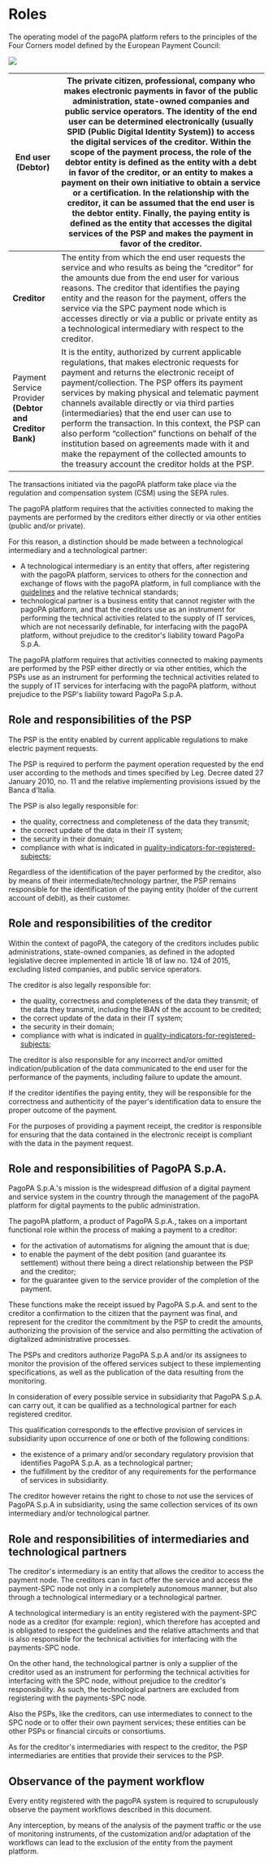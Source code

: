 # Roles

The operating model of the pagoPA platform refers to the principles of the Four Corners model defined by the European Payment Council:

![](../../.gitbook/assets/4corners.png)

| End user **(Debtor)**| The private citizen, professional, company who makes electronic payments in favor of the public administration, state-owned companies and public service operators. The identity of the end user can be determined electronically (usually SPID (Public Digital Identity System)) to access the digital services of the creditor. Within the scope of the payment process, the role of the debtor entity is defined as the entity with a debt in favor of the creditor, or an entity to makes a payment on their own initiative to obtain a service or a certification. In the relationship with the creditor, it can be assumed that the end user is the debtor entity. Finally, the paying entity is defined as the entity that accesses the digital services of the PSP and makes the payment in favor of the creditor.|
|----------|----------|
| **Creditor**| The entity from which the end user requests the service and who results as being the “creditor” for the amounts due from the end user for various reasons. The creditor that identifies the paying entity and the reason for the payment, offers the service via the SPC payment node which is accesses directly or via a public or private entity as a technological intermediary with respect to the creditor.|
| Payment Service Provider **(Debtor and Creditor Bank)**| It is the entity, authorized by current applicable regulations, that makes electronic requests for payment and returns the electronic receipt of payment/collection. The PSP offers its payment services by making physical and telematic payment channels available directly or via third parties (intermediaries) that the end user can use to perform the transaction. In this context, the PSP can also perform “collection” functions on behalf of the institution based on agreements made with it and make the repayment of the collected amounts to the treasury account the creditor holds at the PSP.|

The transactions initiated via the pagoPA platform take place via the regulation and compensation system (CSM) using the SEPA rules.

The pagoPA platform requires that the activities connected to making the payments are performed by the creditors either directly or via other entities (public and/or private).

For this reason, a distinction should be made between a technological intermediary and a technological partner:

* A technological intermediary is an entity that offers, after registering with the pagoPA platform, services to others for the connection and exchange of flows with the pagoPA platform, in full compliance with the [guidelines](https://www.gazzettaufficiale.it/eli/id/2018/07/03/18A04494/sg) and the relative technical standards;
* technological partner is a business entity that cannot register with the pagoPA platform, and that the creditors use as an instrument for performing the technical activities related to the supply of IT services, which are not necessarily definable, for interfacing with the pagoPA platform, without prejudice to the creditor's liability toward PagoPa S.p.A.

The pagoPA platform requires that activities connected to making payments are performed by the PSP either directly or via other entities, which the PSPs use as an instrument for performing the technical activities related to the supply of IT services for interfacing with the pagoPA platform, without prejudice to the PSP's liability toward PagoPa S.p.A.

## Role and responsibilities of the PSP <a href="#thmzlt865ej6" id="thmzlt865ej6"></a>

The PSP is the entity enabled by current applicable regulations to make electric payment requests.

The PSP is required to perform the payment operation requested by the end user according to the methods and times specified by Leg. Decree dated 27 January 2010, no. 11 and the relative implementing provisions issued by the Banca d'Italia.

The PSP is also legally responsible for:

* the quality, correctness and completeness of the data they transmit;
* the correct update of the data in their IT system;
* the security in their domain;
* compliance with what is indicated in [quality-indicators-for-registered-subjects](../../appendices/quality-indicators-for-registered-subjects/ "mention");

Regardless of the identification of the payer performed by the creditor, also by means of their intermediate/technology partner, the PSP remains responsible for the identification of the paying entity (holder of the current account of debit), as their customer.

## Role and responsibilities of the creditor <a href="#bt1apskhfea" id="bt1apskhfea"></a>

Within the context of pagoPA, the category of the creditors includes public administrations, state-owned companies, as defined in the adopted legislative decree implemented in article 18 of law no. 124 of 2015, excluding listed companies, and public service operators.

The creditor is also legally responsible for:

* the quality, correctness and completeness of the data they transmit; of the data they transmit, including the IBAN of the account to be credited;
* the correct update of the data in their IT system;
* the security in their domain;
* compliance with what is indicated in [quality-indicators-for-registered-subjects](../../appendices/quality-indicators-for-registered-subjects/ "mention");

The creditor is also responsible for any incorrect and/or omitted indication/publication of the data communicated to the end user for the performance of the payments, including failure to update the amount.

If the creditor identifies the paying entity, they will be responsible for the correctness and authenticity of the payer's identification data to ensure the proper outcome of the payment.

For the purposes of providing a payment receipt, the creditor is responsible for ensuring that the data contained in the electronic receipt is compliant with the data in the payment request.

## Role and responsibilities of PagoPA S.p.A. <a href="#rbtjsx52ef6i" id="rbtjsx52ef6i"></a>

PagoPA S.p.A.'s mission is the widespread diffusion of a digital payment and service system in the country through the management of the pagoPA platform for digital payments to the public administration.

The pagoPA platform, a product of PagoPA S.p.A., takes on a important functional role within the process of making a payment to a creditor:

* for the activation of automatisms for aligning the amount that is due;
* to enable the payment of the debt position (and guarantee its settlement) without there being a direct relationship between the PSP and the creditor;
* for the guarantee given to the service provider of the completion of the payment.

These functions make the receipt issued by PagoPA S.p.A. and sent to the creditor a confirmation to the citizen that the payment was final, and represent for the creditor the commitment by the PSP to credit the amounts, authorizing the provision of the service and also permitting the activation of digitalized administrative processes.

The PSPs and creditors authorize PagoPA S.p.A and/or its assignees to monitor the provision of the offered services subject to these implementing specifications, as well as the publication of the data resulting from the monitoring.

In consideration of every possible service in subsidiarity that PagoPA S.p.A. can carry out, it can be qualified as a technological partner for each registered creditor.

This qualification corresponds to the effective provision of services in subsidiarity upon occurrence of one or both of the following conditions:

* the existence of a primary and/or secondary regulatory provision that identifies PagoPA S.p.A. as a technological partner;
* the fulfillment by the creditor of any requirements for the performance of services in subsidiarity.

The creditor however retains the right to chose to not use the services of PagoPA S.p.A in subsidiarity, using the same collection services of its own intermediary and/or technological partner.

## Role and responsibilities of intermediaries and technological partners <a href="#fts4d9groovv" id="fts4d9groovv"></a>

The creditor's intermediary is an entity that allows the creditor to access the payment node. The creditors can in fact offer the service and access the payment-SPC node not only in a completely autonomous manner, but also through a technological intermediary or a technological partner.

A technological intermediary is an entity registered with the payment-SPC node as a creditor (for example: region), which therefore has accepted and is obligated to respect the guidelines and the relative attachments and that is also responsible for the technical activities for interfacing with the payments-SPC node.

On the other hand, the technological partner is only a supplier of the creditor used as an instrument for performing the technical activities for interfacing with the SPC node, without prejudice to the creditor's responsibility. As such, the technological partners are excluded from registering with the payments-SPC node.

Also the PSPs, like the creditors, can use intermediates to connect to the SPC node or to offer their own payment services; these entities can be other PSPs or financial circuits or consortiums.

As for the creditor's intermediaries with respect to the creditor, the PSP intermediaries are entities that provide their services to the PSP.

## Observance of the payment workflow <a href="#e81j9gcphkbr" id="e81j9gcphkbr"></a>

Every entity registered with the pagoPA system is required to scrupulously observe the payment workflows described in this document.

Any interception, by means of the analysis of the payment traffic or the use of monitoring instruments, of the customization and/or adaptation of the workflows can lead to the exclusion of the entity from the payment platform.